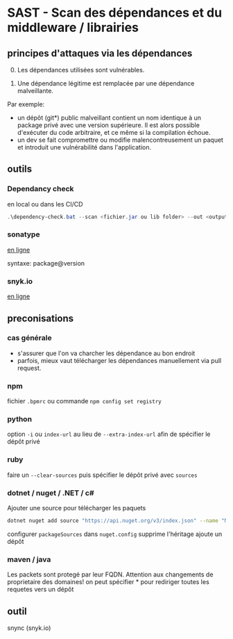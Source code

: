 # SAST - Scan des dépendances et du middleware / librairies

## principes d'attaques via les dépendances

0. Les dépendances utilisées sont vulnérables.

1. Une dépendance légitime est remplacée par une dépendance malveillante.

Par exemple:

* un dépôt (git*) public malveillant contient un nom identique à un package privé avec une version supérieure. Il est alors possible d'exécuter du code arbitraire, et ce même si la compilation échoue.
* un dev se fait compromettre ou modifie malencontreusement un paquet et introduit une vulnérabilité dans l'application.


## outils

### Dependancy check

en local ou dans les CI/CD

```powershell
.\dependency-check.bat --scan <fichier.jar ou lib folder> --out <output>
```

### sonatype

[en ligne](https://ossindex.sonatype.org/search)

syntaxe: package@version

### snyk.io

[en ligne](https://security.snyk.io/vuln/?search=<lib>)



## preconisations

### cas générale

* s'assurer que l'on va charcher les dépendance au bon endroit
* parfois, mieux vaut télécharger les dépendances manuellement via pull request.

### npm

fichier `.bpmrc` ou commande `npm config set registry`

### python

option `-i` ou `index-url` au lieu de `--extra-index-url`
afin de spécifier le dépôt privé

### ruby

faire un `--clear-sources` puis spécifier le dépôt privé avec `sources`

### dotnet / nuget / .NET / c#

Ajouter une source pour télécharger les paquets

```sh
dotnet nuget add source "https://api.nuget.org/v3/index.json" --name "Microsoft"
```

configurer `packageSources` dans `nuget.config`
<clear /> supprime l'héritage
<add /> ajoute un dépôt



### maven / java

Les packets sont protegé par leur FQDN. Attention aux changements de proprietaire des domaines!
on peut spécifier <mirrorOf>*</mirrorOf> pour rediriger toutes les requetes vers un dépôt

## outil

snync (snyk.io)